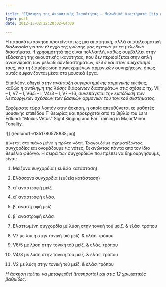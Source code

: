 ```yaml
---

title: 'Εξάσκηση της Ακουστικής Ικανότητας – Μελωδικά Διαστήματα [tip #1]'
type: post
date: 2012-11-02T12:20:02+00:00

---
```

Η παρακάτω άσκηση προτείνεται ως μια απαιτητική, αλλά αποτελεσματική διαδικασία για τον έλεγχο της γνώσης μας σχετικά με τα μελωδικά διαστήματα. Η χρησιμότητά της είναι πολλαπλή, καθώς συμβάλλει στην εξάσκηση της ακουστικής ικανότητας, που δεν περιορίζεται στην απλή αναγνώριση των μελωδικών διαστημάτων, _αλλά και στον συσχετισμό τους_, για τη διαμόρφωση συγκεκριμένων αρμονικών συνηχήσεων, όπως αυτές εμφανίζονται μέσα στα μουσικά έργα.

Επιπλέον, οδηγεί _στην ανάπτυξη συγκροτημένης αρμονικής σκέψης_, καθώς _η αντίληψη της λύσης_ διάφωνων διαστημάτων στις σχέσεις πχ. VII &#8211; I, V7 &#8211; I, V6/5 &#8211; I, V4/3 &#8211; I, V2 &#8211; I6, _συνεπάγεται την εμπέδωση των λειτουργικών σχέσεων των βασικών αρμονιών του τoνικού συστήματος_.

Ερχόμαστε τώρα λοιπόν στην άσκηση, η οποία απευθύνεται σε μαθητές μουσικής επιπέδου Γ΄ θεωρίας και προέρχεται από το βιβλίο του Lars Edlund: &#8220;Modus Vetus&#8221; Sight Singing and Ear Training in Major/Minor Tonality.

![] (/edlund1-e1351780578838.jpg)

Δίνεται στο πιάνο _μόνο_ η πρώτη νότα. Τραγουδάμε σχηματίζοντας συγχορδίες και ονομάζουμε τις νότες, ξεκινώντας πάντα από τον ίδιο θεμέλιο φθόγγο. Η σειρά των συγχορδιών που πρέπει να δημιουργήσουμε, είναι:

1. Μείζονα συγχορδία ( ευθεία κατάσταση)

2. Ελάσσονα συγχορδία (ευθεία κατάσταση)

3. α΄ αναστροφή μείζ.

4. α΄ αναστροφή ελάσ.

5. β΄ αναστροφή μείζ.

6. β΄ αναστροφή ελάσ.

7. Ελαττωμένη συγχορδία με λύση στην τονική τού μείζ. & ελάσ. τρόπου

8. V7 με λύση στην τονική τού μείζ. & ελάσ. τρόπου

9. V6/5 με λύση στην τονική τού μείζ. & ελάσ. τρόπου

10. V4/3 με λύση στην τονική τού μείζ. & ελάσ. τρόπου

11. V2 με λύση στην τονική τού μείζ. & ελάσ. τρόπου

_Η άσκηση πρέπει να μεταφερθεί (trasnporto) και στις 12 χρωματικές βαθμίδες._
